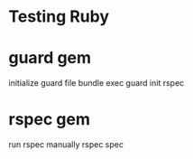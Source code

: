 # Testing Ruby

# guard gem

initialize guard file 
bundle exec guard init rspec

# rspec gem

run rspec manually
rspec spec
